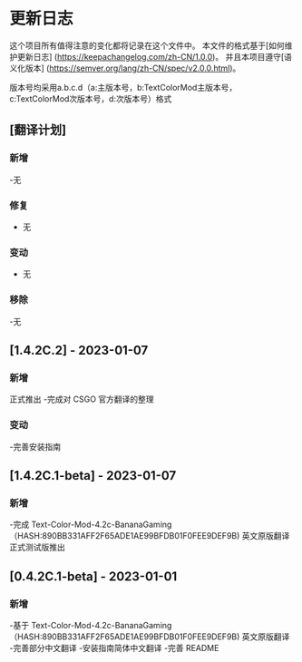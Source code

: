 # 更新日志
这个项目所有值得注意的变化都将记录在这个文件中。
本文件的格式基于[如何维护更新日志] (https://keepachangelog.com/zh-CN/1.0.0)。
并且本项目遵守[语义化版本] (https://semver.org/lang/zh-CN/spec/v2.0.0.html)。

版本号均采用a.b.c.d（a:主版本号，b:TextColorMod主版本号，c:TextColorMod次版本号，d:次版本号）格式

## [翻译计划]

### 新增 

-无

### 修复

- 无

### 变动

- 无

### 移除

-无

## [1.4.2C.2] - 2023-01-07

### 新增

正式推出
-完成对 CSGO 官方翻译的整理

### 变动
-完善安装指南

## [1.4.2C.1-beta] - 2023-01-07

### 新增

-完成 Text-Color-Mod-4.2c-BananaGaming （HASH:890BB331AFF2F65ADE1AE99BFDB01F0FEE9DEF9B) 英文原版翻译
正式测试版推出


## [0.4.2C.1-beta] - 2023-01-01

### 新增

-基于 Text-Color-Mod-4.2c-BananaGaming （HASH:890BB331AFF2F65ADE1AE99BFDB01F0FEE9DEF9B) 英文原版翻译
-完善部分中文翻译
-安装指南简体中文翻译
-完善 README